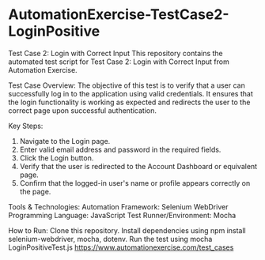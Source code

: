 # AutomationExercise-TestCase2-LoginPositive
Test Case 2: Login with Correct Input
This repository contains the automated test script for Test Case 2: Login with Correct Input from Automation Exercise.

Test Case Overview:
The objective of this test is to verify that a user can successfully log in to the application using valid credentials. It ensures that the login functionality is working as expected and redirects the user to the correct page upon successful authentication.

Key Steps:
1. Navigate to the Login page.
2. Enter valid email address and password in the required fields.
3. Click the Login button.
4. Verify that the user is redirected to the Account Dashboard or equivalent page.
5. Confirm that the logged-in user's name or profile appears correctly on the page.

Tools & Technologies:
Automation Framework: Selenium WebDriver
Programming Language: JavaScript
Test Runner/Environment: Mocha

How to Run:
Clone this repository.
Install dependencies using npm install selenium-webdriver, mocha, dotenv.
Run the test using mocha LoginPositiveTest.js
https://www.automationexercise.com/test_cases

